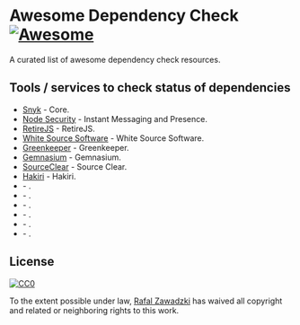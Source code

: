 # Awesome Dependency Check [![Awesome](https://cdn.rawgit.com/sindresorhus/awesome/d7305f38d29fed78fa85652e3a63e154dd8e8829/media/badge.svg)](https://github.com/sindresorhus/awesome)

A curated list of awesome dependency check resources.

## Tools / services to check status of dependencies

* [Snyk](https://snyk.io/) - Core.
* [Node Security](https://nodesecurity.io/) - Instant Messaging and Presence.
* [RetireJS](https://github.com/RetireJS/retire.js) - RetireJS.
* [White Source Software](https://www.whitesourcesoftware.com/) - White Source Software.
* [Greenkeeper](https://greenkeeper.io/) - Greenkeeper.
* [Gemnasium](https://gemnasium.com/) - Gemnasium.
* [SourceClear](https://www.sourceclear.com/) - Source Clear.
* [Hakiri](https://hakiri.io/) - Hakiri.
* []() - .
* []() - .
* []() - .
* []() - .
* []() - .
* []() - .



## License

[![CC0](http://mirrors.creativecommons.org/presskit/buttons/88x31/svg/cc-zero.svg)](https://creativecommons.org/publicdomain/zero/1.0/)

To the extent possible under law, [Rafal Zawadzki](https://bluszcz.net) has waived all copyright and related or neighboring rights to this work.
